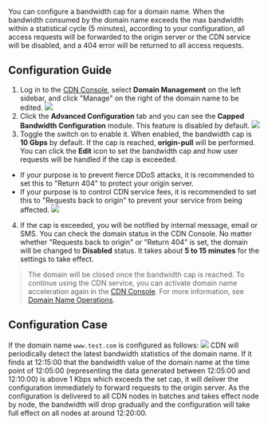 You can configure a bandwidth cap for a domain name. When the bandwidth consumed by the domain name exceeds the max bandwidth within a statistical cycle (5 minutes), according to your configuration, all access requests will be forwarded to the origin server or the CDN service will be disabled, and a 404 error will be returned to all access requests.

## Configuration Guide
1. Log in to the [CDN Console](https://console.cloud.tencent.com/cdn), select **Domain Management** on the left sidebar, and click "Manage" on the right of the domain name to be edited.
![](https://main.qcloudimg.com/raw/51af095ddcf92672ea290ce96c511b95.jpg)
2. Click the **Advanced Configuration** tab and you can see the **Capped Bandwidth Configuration** module. This feature is disabled by default.
![](https://main.qcloudimg.com/raw/16f7fec57ceecf4f7218c8868f89c9a8.jpg)
3. Toggle the switch on to enable it. When enabled, the bandwidth cap is **10 Gbps** by default. If the cap is reached, **origin-pull** will be performed. You can click the **Edit** icon to set the bandwidth cap and how user requests will be handled if the cap is exceeded.
- If your purpose is to prevent fierce DDoS attacks, it is recommended to set this to "Return 404" to protect your origin server.
- If your purpose is to control CDN service fees, it is recommended to set this to "Requests back to origin" to prevent your service from being affected.
![](https://main.qcloudimg.com/raw/d0d18e7f971358cee9fc8e30f279d972.jpg)
4. If the cap is exceeded, you will be notified by internal message, email or SMS. You can check the domain status in the CDN Console. No matter whether "Requests back to origin" or "Return 404" is set, the domain will be changed to **Disabled** status. It takes about **5 to 15 minutes** for the settings to take effect.
> The domain will be closed once the bandwidth cap is reached. To continue using the CDN service, you can activate domain name acceleration again in the [CDN Console](https://console.cloud.tencent.com/cdn). For more information, see [Domain Name Operations](https://intl.cloud.tencent.com/doc/product/228/5736).

## Configuration Case
If the domain name `www.test.com` is configured as follows:
![](https://main.qcloudimg.com/raw/7d70c7f9ae998edcbbe076d37da58988.jpg)
CDN will periodically detect the latest bandwidth statistics of the domain name. If it finds at 12:15:00 that the bandwidth value of the domain name at the time point of 12:05:00 (representing the data generated between 12:05:00 and 12:10:00) is above 1 Kbps which exceeds the set cap, it will deliver the configuration immediately to forward requests to the origin server. As the configuration is delivered to all CDN nodes in batches and takes effect node by node, the bandwidth will drop gradually and the configuration will take full effect on all nodes at around 12:20:00.

